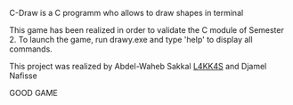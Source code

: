 C-Draw is a C programm who allows to draw shapes in terminal

This game has been realized in order to validate the C module of Semester 2. To launch the game, run drawy.exe and type 'help' to display all commands.

This project was realized by Abdel-Waheb Sakkal [L4KK4S](https://github.com/L4KK4S) and Djamel Nafisse 

GOOD GAME
